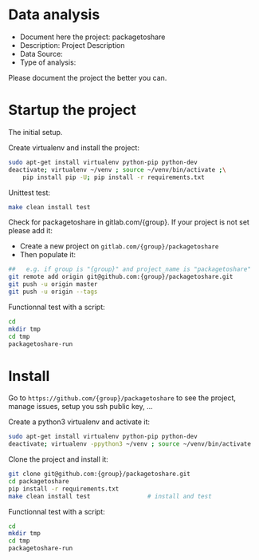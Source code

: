 # Data analysis
- Document here the project: packagetoshare
- Description: Project Description
- Data Source:
- Type of analysis:

Please document the project the better you can.

# Startup the project

The initial setup.

Create virtualenv and install the project:
```bash
sudo apt-get install virtualenv python-pip python-dev
deactivate; virtualenv ~/venv ; source ~/venv/bin/activate ;\
    pip install pip -U; pip install -r requirements.txt
```

Unittest test:
```bash
make clean install test
```

Check for packagetoshare in gitlab.com/{group}.
If your project is not set please add it:

- Create a new project on `gitlab.com/{group}/packagetoshare`
- Then populate it:

```bash
##   e.g. if group is "{group}" and project_name is "packagetoshare"
git remote add origin git@github.com:{group}/packagetoshare.git
git push -u origin master
git push -u origin --tags
```

Functionnal test with a script:

```bash
cd
mkdir tmp
cd tmp
packagetoshare-run
```

# Install

Go to `https://github.com/{group}/packagetoshare` to see the project, manage issues,
setup you ssh public key, ...

Create a python3 virtualenv and activate it:

```bash
sudo apt-get install virtualenv python-pip python-dev
deactivate; virtualenv -ppython3 ~/venv ; source ~/venv/bin/activate
```

Clone the project and install it:

```bash
git clone git@github.com:{group}/packagetoshare.git
cd packagetoshare
pip install -r requirements.txt
make clean install test                # install and test
```
Functionnal test with a script:

```bash
cd
mkdir tmp
cd tmp
packagetoshare-run
```
